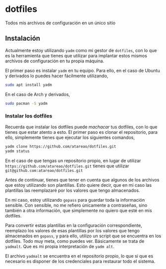 # dotfiles

Todos mis archivos de configuración en un único sitio

## Instalación

Actualmente estoy utilizando `yadm` como mi gestor de `dotfiles`, con lo que es la herramienta que tienes que utilizar para implantar estos mismos archivos de configuración en tu propia máquina.

El primer paso es instalar `yadm` en tu equipo. Para ello, en el caso de Ubuntu y derivados lo puedes hacer fácilmente utilizando,

```bash
sudo apt install yadm
```

En el caso de Arch y derivados,

```bash
sudo pacman -S yadm
```

### Instalar los dotfiles

Recuerda que instalar los dotfiles puede *machacar* tus dotfiles, con lo que tienes que estar atento a esto. El primer paso es clonar el repositorio, para ello, simplemente tienes que ejecutar los siguientes comandos,

```bash
yadm clone https://github.com/atareao/dotfiles.git
yadm status
```

En el caso de que tengas un repositorio propio, en lugar de utilizar `https://github.com/atareao/dotfiles.git` tienes que utilizar `git@github.com:atareao/dotfiles.git`

Antes de continuar, tienes que tener en cuenta que algunos de los archivos que estoy utilizando son plantillas. Esto quiere decir, que en mi caso las plantillas las reemplazaré por los valores que tengo almacenados.

En mi caso, estoy utilizando `gopass` para guardar toda la información sensible. Con sensible, no me refiero únicamente a contraseñas, sino también a otra información, que simplemente no quiero que esté en mis dotfiles.

Para convertir estas plantillas en la configuración correspondiente, reemplazo los valores de esas plantillas por los valores que tengo almacenados en `gopass`, y para ello, utilizo un script que se encuentra en los dotfiles. Todo muy meta, como puedes ver. Básicamente se trata de `yadmalt`. Que es mi propia interpretación de `yadm alt`.

El archivo `yadmalt` se encuentra en el repositorio propio, lo que si que es necesario es disponer de los credenciales para restaurar todo el sistema.

